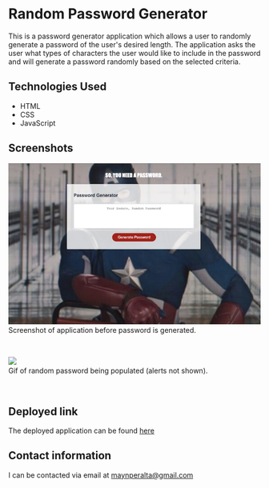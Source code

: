 # Random Password Generator

This is a password generator application which allows a user to randomly generate a password of the user's desired length. The application asks the user what types of characters the user would like to include in the password and will generate a password randomly based on the selected criteria.


## Technologies Used
* HTML
* CSS
* JavaScript

## Screenshots

![](assets/Screenshot1.png)
<br/>
Screenshot of application before password is generated.

<br/>

![](assets/Generator.gif)
<br/>
Gif of random password being populated (alerts not shown).

<br/>

## Deployed link
The deployed application can be found [here](https://maynperalta.github.io/PasswordGenerator/)

## Contact information
I can be contacted via email at <maynperalta@gmail.com>